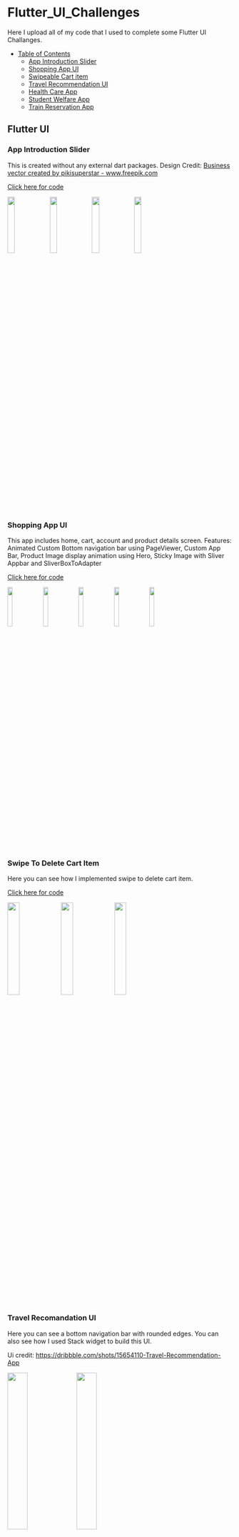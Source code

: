 # Flutter_UI_Challenges
Here I upload all of my code that I used to complete some Flutter UI Challanges. 

- [Table of Contents](#heading)
  * [App Introduction Slider](#sub-heading)
  * [Shopping App UI](#sub-heading)
  * [Swipeable Cart item](#sub-heading)
  * [Travel Recommendation UI](#sub-heading)
  * [Health Care App](#sub-heading)
  * [Student Welfare App](#sub-heading)
  * [Train Reservation App](#sub-heading)
   


<!-- toc -->

## Flutter UI

### App Introduction Slider
This is created without any external dart packages.
Design Credit: <a href='https://www.freepik.com/vectors/business'>Business vector created by pikisuperstar - www.freepik.com</a>

<a href='https://github.com/Ajoy-1704001/introduction_slider'>Click here for code</a>

<img src="https://user-images.githubusercontent.com/57573642/117106189-4130f700-ada1-11eb-9286-095662bbac2d.gif" width="18%"></img> <img src="https://user-images.githubusercontent.com/57573642/117106207-48f09b80-ada1-11eb-89ed-c84da04cedb6.jpg" width="18%"></img> <img src="https://user-images.githubusercontent.com/57573642/117106209-49893200-ada1-11eb-88d8-fa460029bde1.jpg" width="18%"></img> <img src="https://user-images.githubusercontent.com/57573642/117106211-4a21c880-ada1-11eb-9a32-08c0849ae754.jpg" width="18%"></img> 

### Shopping App UI
This app includes home, cart, account and product details screen. 
Features: Animated Custom Bottom navigation bar using PageViewer, Custom App Bar, Product Image display animation using Hero, Sticky Image with Sliver Appbar and SliverBoxToAdapter

<a href='https://github.com/Ajoy-1704001/shopping_app_ui'>Click here for code</a>

<img src="https://user-images.githubusercontent.com/57573642/117827183-9635a700-b292-11eb-94d5-7b1215b9563e.gif" width="15%"></img> <img src="https://user-images.githubusercontent.com/57573642/117827097-83bb6d80-b292-11eb-9c2e-3136bfbed9fc.jpg" width="15%"></img> <img src="https://user-images.githubusercontent.com/57573642/117827112-86b65e00-b292-11eb-9b77-2f04f5104e50.jpg" width="15%"></img> <img src="https://user-images.githubusercontent.com/57573642/117827118-87e78b00-b292-11eb-94f5-1697b6d9992a.jpg" width="15%"></img> <img src="https://user-images.githubusercontent.com/57573642/117827124-8918b800-b292-11eb-8cc1-879fe1fb6cee.jpg" width="15%"></img> 

### Swipe To Delete Cart Item
Here you can see how I implemented swipe to delete cart item.

<a href='https://github.com/Ajoy-1704001/shopping_cart_swipe_to_delete'>Click here for code</a>

<img src="https://user-images.githubusercontent.com/57573642/117986721-afeef100-b35b-11eb-9fb8-45a05502d1af.jpg" width="23%"></img> <img src="https://user-images.githubusercontent.com/57573642/117986744-b2e9e180-b35b-11eb-9256-ccfcbf8ae46c.jpg" width="23%"></img> <img src="https://user-images.githubusercontent.com/57573642/117989244-f9d8d680-b35d-11eb-8adb-b7cff110f2bc.gif" width="23%"></img> 

### Travel Recomandation UI
Here you can see a bottom navigation bar with rounded edges. You can also see how I used Stack widget to build this UI. 

Ui credit: https://dribbble.com/shots/15654110-Travel-Recommendation-App

<img src="https://user-images.githubusercontent.com/57573642/120103976-0b9ae600-c174-11eb-858f-6e739d73d8c8.jpg" width="30%"></img> <img src="https://user-images.githubusercontent.com/57573642/120103984-0f2e6d00-c174-11eb-9ba3-4bbff69cfabf.jpg" width="30%"></img> 

<a href='https://github.com/Ajoy-1704001/travel_recommendation_ui'>Click here for code</a>

### Student Welfare App
This repository contains almost all the UI of this app. Here I used sliver widget like sliverappbar and sliverlist. A customized tabbar is used inside sliverappbar. It keeps floating while scrolling up.
Code is kept private for privacy issue. If you want to learn this, you can contact me.

<a href=''>Click here for code</a>

<img src="https://user-images.githubusercontent.com/57573642/153199989-89b21b07-c99c-4d6d-93d5-269db8d34d41.png" width="23%"></img> <img src="https://user-images.githubusercontent.com/57573642/153200003-4f772a55-bb15-457c-a94d-363328dd349b.png" width="23%"></img> <img src="https://user-images.githubusercontent.com/57573642/153199972-f88b926a-3933-49fd-ba1a-101c89d539f8.png" width="23%"></img> <img src="https://user-images.githubusercontent.com/57573642/153199982-96d43be8-1b6e-490a-b7de-4a59ba9a2f51.png" width="23%"></img>  

### Health Care App
This project consists of 5-6 screens and firebase is used for authentcation and storing user data. This app provides health care services and it also detects heart disease.
A heart disease prediction model is integrated in this app for predicting heart disease. There is also a button which is used to send emergency message to phones. This is also done by shaking the phone.
Code is kept private for privacy issue as this is one of my university course project. If you want to learn this, you can contact me.

<a href=''>Click here for code</a>

<img src="https://user-images.githubusercontent.com/57573642/153290391-b7fb25e6-9538-430d-83ad-764dab117289.png" width="23%"></img> <img src="https://user-images.githubusercontent.com/57573642/153290398-3c38bceb-d2bb-431e-8aa6-793927bf9b1e.png" width="23%"></img> <img src="https://user-images.githubusercontent.com/57573642/153290406-d39f6454-e18c-44ae-b7ee-53ee82ec89de.png" width="23%"></img> <img src="https://user-images.githubusercontent.com/57573642/153290409-f08c515f-a5aa-4a6f-a5f7-b5d51eb5857f.png" width="23%"></img> <img src="https://user-images.githubusercontent.com/57573642/153290412-7287c565-d277-439e-b277-725c18d2c8d0.png" width="23%"></img> <img src="https://user-images.githubusercontent.com/57573642/153290419-ebbad21e-0244-42f0-b484-ea48e8714982.png" width="23%"></img> <img src="https://user-images.githubusercontent.com/57573642/153291369-0864a906-0856-42b4-bbb6-4a9a4d6421aa.png" width="23%"></img> 


### Train Reservation App

Here you can see some complex ui building technique such as booking template, ticket design etc. You can also see how I implemented autocomplete text field.

Ui Inspiration taken from:  https://dribbble.com/shots/15418720-Train-Booking-App

<a href='https://github.com/Ajoy-1704001/Train-Reservation'>Click here for code</a>
<img src="https://user-images.githubusercontent.com/57573642/202893820-79be5ad4-ed02-4fcb-887e-b4ec290936d1.png" width="23%"></img> <img src="https://user-images.githubusercontent.com/57573642/202893839-cf20c7c2-daf0-4330-ae3a-a6685cfc6802.png" width="23%"></img> <img src="https://user-images.githubusercontent.com/57573642/202894054-a094d69d-3009-490f-ba21-14878c7cf95c.png" width="23%"></img> 





